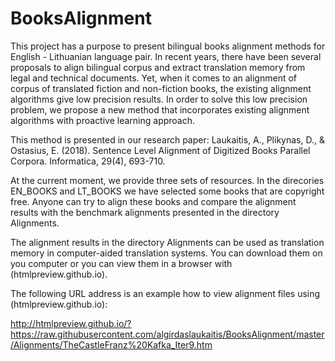 # BooksAlignment

This project has a purpose to present bilingual books alignment methods for English - Lithuanian language pair.
In recent years, there have been several proposals to align bilingual corpus and extract translation memory from legal and technical documents. Yet, when it comes to an alignment of corpus of translated fiction and non-fiction books, the existing alignment algorithms give low precision results. In order to solve this low precision  problem, we propose a new method that  incorporates existing alignment algorithms with proactive learning approach.

This method is presented in our  research paper: 
Laukaitis, A., Plikynas, D., & Ostasius, E. (2018). Sentence Level Alignment of Digitized Books Parallel Corpora. Informatica, 29(4), 693-710.

At the current moment, we provide three sets of resources.
In the direcories EN_BOOKS and LT_BOOKS we have selected some books that are copyright free. Anyone can try to align these books and compare the alignment results with the benchmark alignments presented in the directory Alignments.

The alignment results in the directory Alignments can be used as translation memory in computer-aided translation systems.
You can download them on you computer or you can view them  in a browser with (htmlpreview.github.io).

The following URL address is an example how to view alignment files using (htmlpreview.github.io):

http://htmlpreview.github.io/?https://raw.githubusercontent.com/algirdaslaukaitis/BooksAlignment/master/Alignments/TheCastleFranz%20Kafka_Iter9.htm


